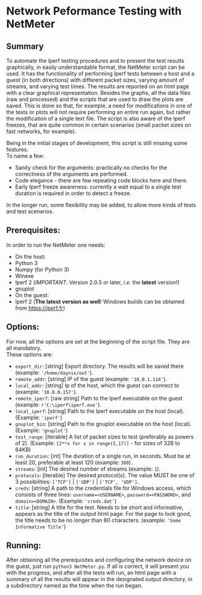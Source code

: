 # Network Peformance Testing with NetMeter

## Summary

To automate the Iperf testing procedures and to present the test results graphically, in easily understandable format, the NetMeter script can be used. It has the functionality of performing Iperf tests between a host and a guest (in both directions) with different packet sizes, varying amount of streams, and varying test times. The results are reported on an html page with a clear graphical representation. Besides the graphs, all the data files (raw and processed) and the scripts that are used to draw the plots are saved. This is done so that, for example, a need for modifications in one of the tests or plots will not require performing an entire run again, but rather the modification of a single text file. The script is also aware of the Iperf freezes, that are quite common in certain scenarios (small packet sizes on fast networks, for example).

Being in the initial stages of development, this script is still missing some features.  
To name a few:

* Sanity check for the arguments: practically no checks for the correctness of the arguments are performed.
* Code elegance - there are few repeating code blocks here and there.
* Early Iperf freeze awareness: currently a wait equal to a single test duration is required in order to detect a freeze.

In the longer run, some flexibility may be added, to allow more kinds of tests and test scenarios.

## Prerequisites:

In order to run the NetMeter one needs:

* On the host:
 * Python 3
 * Numpy (for Python 3)
 * Winexe
 * Iperf 2 (_IMPORTANT_: Version 2.0.5 or later, _i.e._ the **latest** version!)
 * gnuplot
* On the guest:
 * Iperf 2 (**The latest version as well**! Windows builds can be obtained from https://iperf.fr)

## Options:

For now, all the options are set at the beginning of the script file. They are all mandatory.  
These options are:

* `export_dir`: [string] Export directory. The results will be saved there (example: `'/home/daynix/out'`).
* `remote_addr`: [string] IP of the guest (example: `'10.0.1.114'`).
* `local_addr`: [string] Ip of the host, which the guest can connect to (example: `'10.0.0.157'`).
* `remote_iperf`: [raw string] Path to the Iperf executable on the guest (example: `r'C:\iperf\iperf.exe'`).
* `local_iperf`: [string] Path to the Iperf executable on the host (local). (Example: `'iperf'`)
* `gnuplot_bin`: [string] Path to the gnuplot executable on the host (local). (Example: `'gnuplot'`)
* `test_range`: [iterable] A list of packet sizes to test (preferably as powers of 2). (Example: `[2**x for x in range(5,17)]` - for sizes of  32B to 64KB)
* `run_duration`: [int] The duration of a single run, in seconds. Must be at least 20, preferable at least 120 (example: `300`).
* `streams`: [int] The desired number of streams (example: `1`).
* `protocols`: [iterable] The desired protocol(s). The value MUST be one of 3 possibilities: `['TCP']` | `['UDP']` | `['TCP', 'UDP']`.
* `creds`: [string] A path to the credentials file for Windows access, which consists of three lines: `username=<USERNAME>`, `password=<PASSWORD>`, and `domain=<DOMAIN>`. (Example: `'creds.dat'`)
* `title`: [string] A title for the test. Needs to be short and informative, appears as the title of the output html page. For the page to look good, the title needs to be no longer than 80 characters. (example: `'Some Informative Title'`)

## Running:

After obtaining all the prerequisites and configuring the network device on the guest, just run `python3 NetMeter.py`. If all is correct, it will present you with the progress, and after all the tests will run, an html page with a summary of all the results will appear in the designated output directory, in a subdirectory named as the time when the run began.
